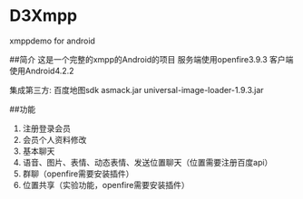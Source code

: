 # D3Xmpp
xmppdemo for android

##简介
这是一个完整的xmpp的Android的项目
服务端使用openfire3.9.3
客户端使用Android4.2.2

集成第三方:
百度地图sdk
asmack.jar
universal-image-loader-1.9.3.jar



##功能
1. 注册登录会员
2. 会员个人资料修改
3. 基本聊天
4. 语音、图片、表情、动态表情、发送位置聊天（位置需要注册百度api）
5. 群聊（openfire需要安装插件）
6. 位置共享（实验功能，openfire需要安装插件）
